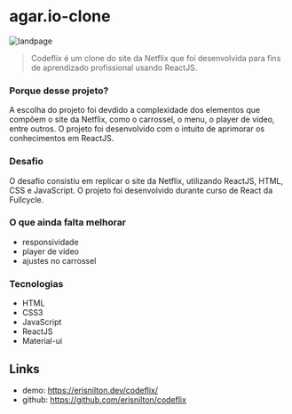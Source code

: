 # agar.io-clone


![landpage](src/asserts/img/codeflix.png)

> Codeflix é um clone do site da Netflix que foi desenvolvida para fins de aprendizado profissional usando ReactJS.

### Porque desse projeto?

A escolha do projeto foi devdido a complexidade dos elementos que compõem o site da Netflix, como o carrossel, o menu, o player de vídeo, entre outros. O projeto foi desenvolvido com o intuito de aprimorar os conhecimentos em ReactJS.

### Desafio

O desafio consistiu em replicar o site da Netflix, utilizando ReactJS, HTML, CSS e JavaScript. O projeto foi desenvolvido durante curso de  React da Fullcycle.
### O que ainda falta melhorar

- responsividade
- player de vídeo
- ajustes no carrossel

### Tecnologias

- HTML
- CSS3
- JavaScript
- ReactJS
- Material-ui

## Links

- demo: https://erisnilton.dev/codeflix/
- github: https://github.com/erisnilton/codeflix
